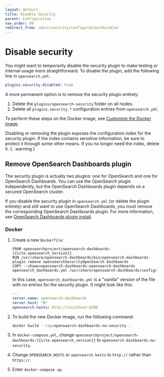 ```yaml
---
layout: default
title: Disable Security
parent: Configuration
nav_order: 99
redirect_from: /docs/security/configuration/disable/
---
```


# Disable security

You might want to temporarily disable the security plugin to make testing or internal usage more straightforward. To disable the plugin, add the following line in `opensearch.yml`:

```yml
plugins.security.disabled: true
```

A more permanent option is to remove the security plugin entirely:

1. Delete the `plugins/opensearch-security` folder on all nodes.
1. Delete all `plugins.security.*` configuration entries from `opensearch.yml`.

To perform these steps on the Docker image, see [Customize the Docker image]({{site.url}}{{site.baseurl}}/opensearch/install/docker/#customize-the-docker-image).

Disabling or removing the plugin exposes the configuration index for the security plugin. If the index contains sensitive information, be sure to protect it through some other means. If you no longer need the index, delete it.
{: .warning }


## Remove OpenSearch Dashboards plugin

The security plugin is actually two plugins: one for OpenSearch and one for OpenSearch Dashboards. You can use the OpenSearch plugin independently, but the OpenSearch Dashboards plugin depends on a secured OpenSearch cluster.

If you disable the security plugin in `opensearch.yml` (or delete the plugin entirely) and still want to use OpenSearch Dashboards, you must remove the corresponding OpenSearch Dashboards plugin. For more information, see [OpenSearch Dashboards plugin install]({{site.url}}{{site.baseurl}}/dashboards/install/plugins/).


### Docker

1. Create a new `Dockerfile`:

   ```
   FROM opensearchproject/opensearch-dashboards:{{site.opensearch_version}}
   RUN /usr/share/opensearch-dashboards/bin/opensearch-dashboards-plugin remove opensearchSecurityOpenSearch Dashboards
   COPY --chown=opensearch-dashboards:opensearch-dashboards opensearch_dashboards.yml /usr/share/opensearch-dashboards/config/
   ```

   In this case, `opensearch_dashboards.yml` is a "vanilla" version of the file with no entries for the security plugin. It might look like this:

   ```yml
   ---
   server.name: opensearch-dashboards
   server.host: "0"
   opensearch.hosts: http://localhost:9200
   ```


1. To build the new Docker image, run the following command:

   ```bash
   docker build --tag=opensearch-dashboards-no-security .
   ```

1. In `docker-compose.yml`, change `opensearchproject/opensearch-dashboards:{{site.opensearch_version}}` to `opensearch-dashboards-no-security`.
1. Change `OPENSEARCH_HOSTS` or `opensearch.hosts` to `http://` rather than `https://`.
1. Enter `docker-compose up`.
